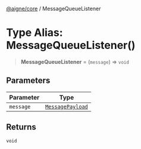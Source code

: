 [@aigne/core](../wiki/Home) / MessageQueueListener

# Type Alias: MessageQueueListener()

> **MessageQueueListener** = (`message`) => `void`

## Parameters

| Parameter | Type                                                 |
| --------- | ---------------------------------------------------- |
| `message` | [`MessagePayload`](../wiki/Interface.MessagePayload) |

## Returns

`void`
